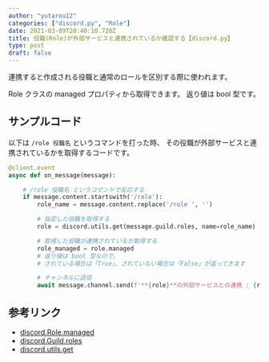 ```yaml
---
author: "yutarou12"
categories: ["discord.py", "Role"]
date: 2021-03-09T20:40:10.720Z
title: 役職(Role)が外部サービスと連携されているか確認する【discord.py】
type: post
draft: false
---
```


連携すると作成される役職と通常のロールを区別する際に使われます。

Role クラスの managed プロパティから取得できます。 返り値は bool 型です。

## サンプルコード

以下は `/role 役職名` というコマンドを打った時、
その役職が外部サービスと連携されているかを取得するコードです。

```python
@client.event
async def on_message(message):

    # /role 役職名 というコマンドで反応する
    if message.content.startswith('/role'):
        role_name = message.content.replace('/role ', '')

        # 指定した役職を取得する
        role = discord.utils.get(message.guild.roles, name=role_name)

        # 取得した役職が連携されているか取得する
        role_managed = role.managed
        # 返り値は bool 型なので、
        # されている場合は「True」、されていない場合は「False」が返ってきます

        # チャンネルに送信
        await message.channel.send(f'**{role}**の外部サービスとの連携 : {role_managed}')
```

## 参考リンク

- [discord.Role.managed](https://discordpy.readthedocs.io/ja/stable/api.html#discord.Role.managed)
- [discord.Guild.roles](https://discordpy.readthedocs.io/ja/stable/api.html#discord.Guild.roles)
- [discord.utils.get](https://discordpy.readthedocs.io/ja/stable/api.html#discord.utils.get)
